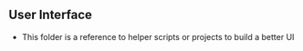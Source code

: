 ## User Interface 

* This folder is a reference to helper scripts or projects to build a better UI


